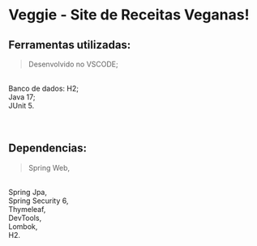 # Veggie - Site de Receitas Veganas!

## Ferramentas utilizadas:
>Desenvolvido no VSCODE;
<br>
Banco de dados: H2;
<br>
Java 17;
<br>
JUnit 5.
<br>

<br>
<br>


## Dependencias:
>Spring Web,
<br>
Spring Jpa,
<br>
Spring Security 6,
<br>
Thymeleaf,
<br>
DevTools,
<br>
Lombok,
<br>
H2.
<br>


